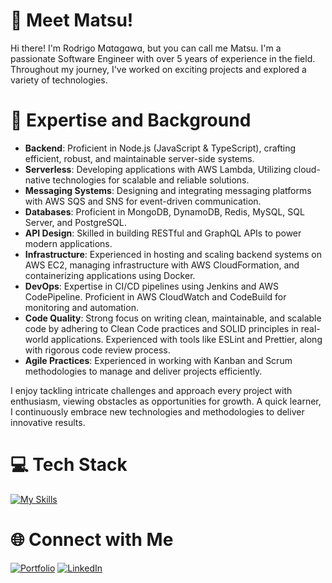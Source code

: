 # 👋 Meet Matsu!
Hi there! I'm Rodrigo Mɑtɑgɑwɑ, but you can call me Matsu. I'm a passionate Software Engineer with over 5 years of experience in the field. Throughout my journey, I've worked on exciting projects and explored a variety of technologies.
  
# 🚀 Expertise and Background
- **Backend**: Proficient in Node.js (JavaScript & TypeScript), crafting efficient, robust, and maintainable server-side systems.
- **Serverless**: Developing applications with AWS Lambda, Utilizing cloud-native technologies for scalable and reliable solutions.
- **Messaging Systems**: Designing and integrating messaging platforms with AWS SQS and SNS for event-driven communication.
- **Databases**: Proficient in MongoDB, DynamoDB, Redis, MySQL, SQL Server, and PostgreSQL.
-  **API Design**: Skilled in building RESTful and GraphQL APIs to power modern applications.
- **Infrastructure**: Experienced in hosting and scaling backend systems on AWS EC2, managing infrastructure with AWS CloudFormation, and containerizing applications using Docker.
-  **DevOps**: Expertise in CI/CD pipelines using Jenkins and AWS CodePipeline. Proficient in AWS CloudWatch and CodeBuild for monitoring and automation.
- **Code Quality**: Strong focus on writing clean, maintainable, and scalable code by adhering to Clean Code practices and SOLID principles in real-world applications. Experienced with tools like ESLint and Prettier, along with rigorous code review process.
- **Agile Practices**: Experienced in working with Kanban and Scrum methodologies to manage and deliver projects efficiently.

I enjoy tackling intricate challenges and approach every project with enthusiasm, viewing obstacles as opportunities for growth. A quick learner, I continuously embrace new technologies and methodologies to deliver innovative results. 

# 💻 Tech Stack
[![My Skills](https://skillicons.dev/icons?i=js,ts,nodejs,aws,azure,mongodb,dynamodb,redis,mysql,postgres,docker,git,jest,express,graphql&theme=dark)](https://skillicons.dev)  

# 🌐 Connect with Me
[![Portfolio](https://img.shields.io/badge/Portfolio-%23000000.svg?style=for-the-badge&logo=firefox&logoColor=#FF7139)](https://devmatsu.com)
[![LinkedIn](https://img.shields.io/badge/LinkedIn-%230077B5.svg?style=for-the-badge&logo=linkedin&logoColor=white)](https://linkedin.com/in/rodrigo-matagawa)
